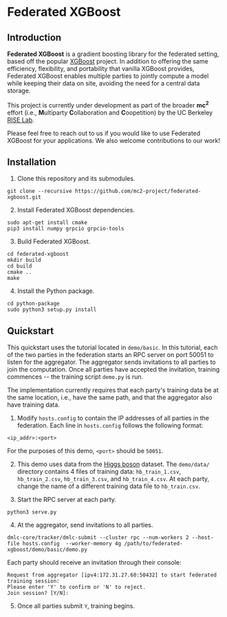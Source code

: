 # Federated XGBoost

## Introduction

**Federated XGBoost** is a gradient boosting library for the federated setting, based off the popular [XGBoost](https://github.com/dmlc/xgboost) project. In addition to offering the same efficiency, flexibility, and portability that vanilla XGBoost provides, Federated XGBoost enables multiple parties to jointly compute a model while keeping their data on site, avoiding the need for a central data storage. 

This project is currently under development as part of the broader **mc<sup>2</sup>** effort (i.e., **M**ultiparty **C**ollaboration and **C**oopetition) by the UC Berkeley [RISE Lab](https://rise.cs.berkeley.edu/).

Please feel free to reach out to us if you would like to use Federated XGBoost for your applications. We also welcome contributions to our work!

## Installation

1. Clone this repository and its submodules.

```
git clone --recursive https://github.com/mc2-project/federated-xgboost.git
```

2. Install Federated XGBoost dependencies.

```
sudo apt-get install cmake
pip3 install numpy grpcio grpcio-tools
```

3. Build Federated XGBoost.

```
cd federated-xgboost
mkdir build
cd build
cmake ..
make
```

4. Install the Python package.

```
cd python-package
sudo python3 setup.py install
```

## Quickstart
This quickstart uses the tutorial located in `demo/basic`. In this tutorial, each of the two parties in the federation starts an RPC server on port 50051 to listen for the aggregator. The aggregator sends invitations to all parties to join the computation. Once all parties have accepted the invitation, training commences -- the training script `demo.py` is run.

The implementation currently requires that each party's training data be at the same location, i.e., have the same path, and that the aggregator also have training data.

1. Modify `hosts.config` to contain the IP addresses of all parties in the federation. Each line in `hosts.config` follows the following format:

```
<ip_addr>:<port>
```

For the purposes of this demo, `<port>` should be `50051`.

2. This demo uses data from the [Higgs boson](https://archive.ics.uci.edu/ml/datasets/HIGGS) dataset. The `demo/data/` directory contains 4 files of training data: `hb_train_1.csv`, `hb_train_2.csv`, `hb_train_3.csv`, and `hb_train_4.csv`. At each party, change the name of a different training data file to `hb_train.csv`.

3. Start the RPC server at each party. 

```
python3 serve.py
```

4. At the aggregator, send invitations to all parties.

```
dmlc-core/tracker/dmlc-submit --cluster rpc --num-workers 2 --host-file hosts.config  --worker-memory 4g /path/to/federated-xgboost/demo/basic/demo.py
```

Each party should receive an invitation through their console:

```
Request from aggregator [ipv4:172.31.27.60:50432] to start federated training session:
Please enter 'Y' to confirm or 'N' to reject.
Join session? [Y/N]:
```

5. Once all parties submit `Y`, training begins.


